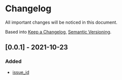 # Changelog
All important changes will be noticed in this document.

Based into [Keep a Changelog](https://keepachangelog.com/en/1.0.0/),
[Semantic Versioning](https://semver.org/spec/v2.0.0.html).

## [0.0.1] - 2021-10-23
### Added
- [issue_id](https://my_board/issue_id) 
